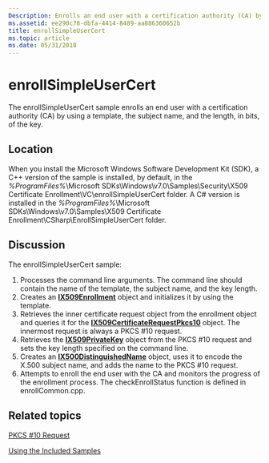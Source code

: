 ```yaml
---
Description: Enrolls an end user with a certification authority (CA) by using a template, the subject name, and the length, in bits, of the key.
ms.assetid: ee290c78-dbfa-4414-8489-aa886360652b
title: enrollSimpleUserCert
ms.topic: article
ms.date: 05/31/2018
---
```


# enrollSimpleUserCert

The enrollSimpleUserCert sample enrolls an end user with a certification authority (CA) by using a template, the subject name, and the length, in bits, of the key.

## Location

When you install the Microsoft Windows Software Development Kit (SDK), a C++ version of the sample is installed, by default, in the *%ProgramFiles%*\\Microsoft SDKs\\Windows\\v7.0\\Samples\\Security\\X509 Certificate Enrollment\\VC\\enrollSimpleUserCert folder. A C# version is installed in the *%ProgramFiles%*\\Microsoft SDKs\\Windows\\v7.0\\Samples\\X509 Certificate Enrollment\\CSharp\\EnrollSimpleUserCert folder.

## Discussion

The enrollSimpleUserCert sample:

1.  Processes the command line arguments. The command line should contain the name of the template, the subject name, and the key length.
2.  Creates an [**IX509Enrollment**](/windows/desktop/api/CertEnroll/nn-certenroll-ix509enrollment) object and initializes it by using the template.
3.  Retrieves the inner certificate request object from the enrollment object and queries it for the [**IX509CertificateRequestPkcs10**](/windows/desktop/api/CertEnroll/nn-certenroll-ix509certificaterequestpkcs10) object. The innermost request is always a PKCS \#10 request.
4.  Retrieves the [**IX509PrivateKey**](/windows/desktop/api/CertEnroll/nn-certenroll-ix509privatekey) object from the PKCS \#10 request and sets the key length specified on the command line.
5.  Creates an [**IX500DistinguishedName**](/windows/desktop/api/CertEnroll/nn-certenroll-ix500distinguishedname) object, uses it to encode the X.500 subject name, and adds the name to the PKCS \#10 request.
6.  Attempts to enroll the end user with the CA and monitors the progress of the enrollment process. The checkEnrollStatus function is defined in enrollCommon.cpp.

## Related topics

<dl> <dt>

[PKCS \#10 Request](pkcs--10-request.md)
</dt> <dt>

[Using the Included Samples](using-the-included-samples.md)
</dt> </dl>

 

 



